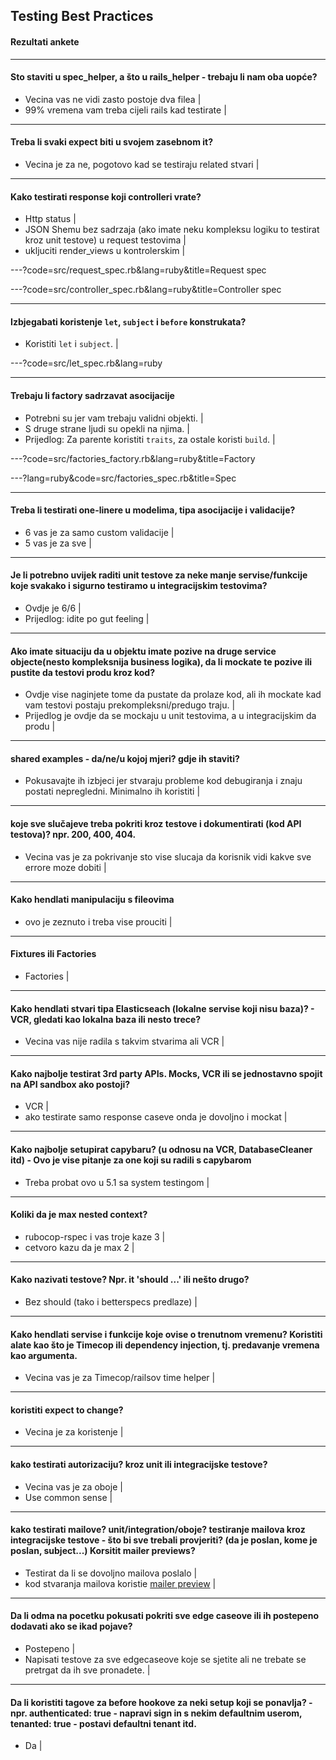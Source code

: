 ## Testing Best Practices

#### Rezultati ankete

---

#### Sto staviti u spec_helper, a što u rails_helper - trebaju li nam oba uopće?

- Vecina vas ne vidi zasto postoje dva filea |
- 99% vremena vam treba cijeli rails kad testirate |

---

#### Treba li svaki expect biti u svojem zasebnom it?

- Vecina je za ne, pogotovo kad se testiraju related stvari |

---

#### Kako testirati response koji controlleri vrate?

- Http status |
- JSON Shemu bez sadrzaja (ako imate neku kompleksu logiku to testirat kroz unit testove) u request testovima |
- ukljuciti render_views u kontrolerskim |

---?code=src/request_spec.rb&lang=ruby&title=Request spec

---?code=src/controller_spec.rb&lang=ruby&title=Controller spec

---

#### Izbjegabati koristenje `let`, `subject` i `before` konstrukata?

- Koristiti `let` i `subject`. |

---?code=src/let_spec.rb&lang=ruby

---

#### Trebaju li factory sadrzavat asocijacije

- Potrebni su jer vam trebaju validni objekti. |
- S druge strane ljudi su opekli na njima. |
- Prijedlog: Za parente koristiti `traits`, za ostale koristi `build`. |

---?code=src/factories_factory.rb&lang=ruby&title=Factory

---?lang=ruby&code=src/factories_spec.rb&title=Spec

---

#### Treba li testirati one-linere u modelima, tipa asocijacije i validacije?

- 6 vas je za samo custom validacije |
- 5 vas je za sve |

---

#### Je li potrebno uvijek raditi unit testove za neke manje servise/funkcije koje svakako i sigurno testiramo u integracijskim testovima?

- Ovdje je 6/6 |
- Prijedlog: idite po gut feeling |

---

#### Ako imate situaciju da u objektu imate pozive na druge service objecte(nesto kompleksnija business logika), da li mockate te pozive ili pustite da testovi produ kroz kod?

- Ovdje vise naginjete tome da pustate da prolaze kod, ali ih mockate kad vam testovi postaju prekompleksni/predugo traju. |
- Prijedlog je ovdje da se mockaju u unit testovima, a u integracijskim da produ |

---

#### shared examples - da/ne/u kojoj mjeri? gdje ih staviti?

- Pokusavajte ih izbjeci jer stvaraju probleme kod debugiranja i znaju postati nepregledni. Minimalno ih koristiti |

---

#### koje sve slučajeve treba pokriti kroz testove i dokumentirati (kod API testova)? npr. 200, 400, 404.

- Vecina vas je za pokrivanje sto vise slucaja da korisnik vidi kakve sve errore moze dobiti |

---

#### Kako hendlati manipulaciju s fileovima

- ovo je zeznuto i treba vise prouciti |

---

#### Fixtures ili Factories

- Factories |

---

#### Kako hendlati stvari tipa Elasticseach (lokalne servise koji nisu baza)? - VCR, gledati kao lokalna baza ili nesto trece?

- Vecina vas nije radila s takvim stvarima ali VCR |

---

#### Kako najbolje testirat 3rd party APIs. Mocks, VCR ili se jednostavno spojit na API sandbox ako postoji?

- VCR |
- ako testirate samo response caseve onda je dovoljno i mockat |

---

#### Kako najbolje setupirat capybaru? (u odnosu na VCR, DatabaseCleaner itd) - Ovo je vise pitanje za one koji su radili s capybarom

- Treba probat ovo u 5.1 sa system testingom |

---

#### Koliki da je max nested context?

- rubocop-rspec i vas troje kaze 3 |
- cetvoro kazu da je max 2 |

---

#### Kako nazivati testove? Npr. it 'should ...' ili nešto drugo?

- Bez should (tako i betterspecs predlaze) |

---

#### Kako hendlati servise i funkcije koje ovise o trenutnom vremenu? Koristiti alate kao što je Timecop ili dependency injection, tj. predavanje vremena kao argumenta.

- Vecina vas je za Timecop/railsov time helper |

---

#### koristiti expect to change?

- Vecina je za koristenje |

---

#### kako testirati autorizaciju? kroz unit ili integracijske testove?

- Vecina vas je za oboje |
- Use common sense |

---

#### kako testirati mailove? unit/integration/oboje? testiranje mailova kroz integracijske testove - što bi sve trebali provjeriti? (da je poslan, kome je poslan, subject...) Korsitit mailer previews?

- Testirat da li se dovoljno mailova poslalo |
- kod stvaranja mailova koristie [mailer preview](http://guides.rubyonrails.org/action_mailer_basics.html#previewing-emails) |

---

#### Da li odma na pocetku pokusati pokriti sve edge caseove ili ih postepeno dodavati ako se ikad pojave?

- Postepeno |
- Napisati testove za sve edgecaseove koje se sjetite ali ne trebate se pretrgat da ih sve pronadete. |

---

#### Da li koristiti tagove za before hookove za neki setup koji se ponavlja? - npr. authenticated: true - napravi sign in s nekim defaultnim userom, tenanted: true - postavi defaultni tenant itd.

- Da |
